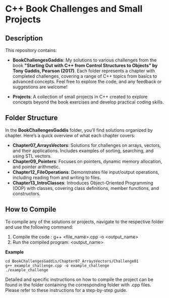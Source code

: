 # C++ Book Challenges and Small Projects

## Description

This repository contains:
- **BookChallengesGaddis**: My solutions to various challenges from the book **"Starting Out with C++ from Control Structures to Objects" by Tony Gaddis, Pearson (2017)**. Each folder represents a chapter with completed challenges, covering a range of C++ topics from basics to advanced concepts. Feel free to explore the code, and any feedback or suggestions are welcome!

- **Projects**: A collection of small projects in C++ created to explore concepts beyond the book exercises and develop practical coding skills.


## Folder Structure

In the **BookChallengesGaddis** folder, you’ll find solutions organized by chapter. Here’s a quick overview of what each chapter covers:

- **Chapter07_ArraysVectors**: Solutions for challenges on arrays, vectors, and their applications. Includes examples of sorting, searching, and using STL vectors.
- **Chapter09_Pointers**: Focuses on pointers, dynamic memory allocation, and pointer arithmetic.
- **Chapter12_FileOperations**: Demonstrates file input/output operations, including reading from and writing to files.
- **Chapter13_IntroClasses**: Introduces Object-Oriented Programming (OOP) with classes, covering class definitions, member functions, and constructors.

## How to Compile

To compile any of the solutions or projects, navigate to the respective folder and use the following command:

1. Compile the code : g++ <file_name>.cpp -o <output_name>
2. Run the compiled program: <output_name>

**Example**
```
cd BookChallengesGaddis/Chapter07_ArraysVectors/Challenge01
g++ example_challenge.cpp -o example_challenge
./example_challenge
```

Detailed and specific instructions on how to compile the project can be found in the folder containing the corresponding folder with .cpp files. Please refer to these instructions for a step-by-step guide.


